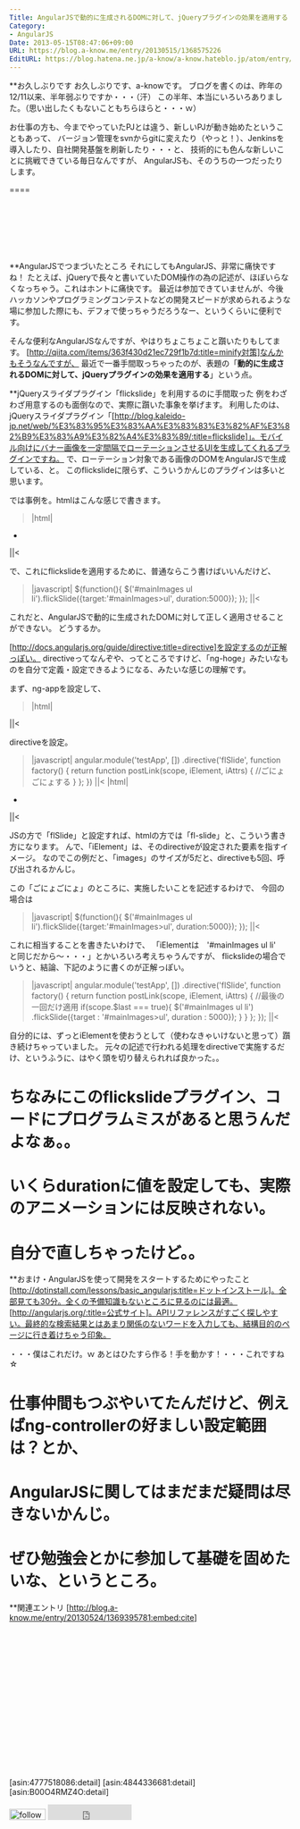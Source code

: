 ```yaml
---
Title: AngularJSで動的に生成されるDOMに対して、jQueryプラグインの効果を適用する
Category:
- AngularJS
Date: 2013-05-15T08:47:06+09:00
URL: https://blog.a-know.me/entry/20130515/1368575226
EditURL: https://blog.hatena.ne.jp/a-know/a-know.hateblo.jp/atom/entry/12921228815727979264
---
```


**お久しぶりです
お久しぶりです、a-knowです。
ブログを書くのは、昨年の12/11以来、半年弱ぶりですか・・・（汗）
この半年、本当にいろいろありました。（思い出したくもないこともちらほらと・・・ｗ）


お仕事の方も、今までやっていたPJとは違う、新しいPJが動き始めたということもあって、
バージョン管理をsvnからgitに変えたり（やっと！）、Jenkinsを導入したり、自社開発基盤を刷新したり・・・と、
技術的にも色んな新しいことに挑戦できている毎日なんですが、
AngularJSも、そのうちの一つだったりします。

====

<script async src="//pagead2.googlesyndication.com/pagead/js/adsbygoogle.js"></script>
<!-- article-top -->
<ins class="adsbygoogle"
     style="display:inline-block;width:728px;height:90px"
     data-ad-client="ca-pub-3463034538369189"
     data-ad-slot="8367620130"></ins>
<script>
(adsbygoogle = window.adsbygoogle || []).push({});
</script>


**AngularJSでつまづいたところ
それにしてもAngularJS、非常に痛快ですね！
たとえば、jQueryで長々と書いていたDOM操作の為の記述が、ほぼいらなくなっちゃう。これはホントに痛快です。
最近は参加できていませんが、今後ハッカソンやプログラミングコンテストなどの開発スピードが求められるような場に参加した際にも、デフォで使っちゃうだろうなー、というくらいに便利です。

そんな便利なAngularJSなんですが、やはりちょこちょこと躓いたりもしてます。
[http://qiita.com/items/363f430d21ec729f1b7d:title=minify対策]なんかもそうなんですが、
最近で一番手間取っちゃったのが、表題の「<span class="deco" style="font-weight:bold;">動的に生成されるDOMに対して、jQueryプラグインの効果を適用する</span>」という点。


**jQueryスライダプラグイン「flickslide」を利用するのに手間取った
例をわざわざ用意するのも面倒なので、実際に躓いた事象を挙げます。
利用したのは、jQueryスライダプラグイン「[http://blog.kaleido-jp.net/web/%E3%83%95%E3%83%AA%E3%83%83%E3%82%AF%E3%82%B9%E3%83%A9%E3%82%A4%E3%83%89/:title=flickslide]」。モバイル向けにバナー画像を一定間隔でローテーションさせるUIを生成してくれるプラグインですね。
で、ローテーション対象である画像のDOMをAngularJSで生成している、と。
このflickslideに限らず、こういうかんじのプラグインは多いと思います。


では事例を。htmlはこんな感じで書きます。
>|html|
<div id="mainImages" class="mainImageInit">
    <ul>
        <li ng-repeat="image in images">
            <img ng-src="{{image.imageUrl}}">
        </li>
    </ul>
</div>
||<


で、これにflickslideを適用するために、普通ならこう書けばいいんだけど、
>|javascript|
$(function(){
    $('#mainImages ul li').flickSlide({target:'#mainImages>ul', duration:5000});
});
||<


これだと、AngularJSで動的に生成されたDOMに対して正しく適用させることができない。
どうするか。


[http://docs.angularjs.org/guide/directive:title=directive]を設定するのが正解っぽい。
directiveってなんぞや、ってところですけど、「ng-hoge」みたいなものを自分で定義・設定できるようになる、みたいな感じの理解です。


まず、ng-appを設定して、

>|html|
<html lang="ja" ng-app="testApp">
||<


directiveを設定。
>|javascript|
angular.module('testApp', [])
    .directive('flSlide', function factory() {
        return function postLink(scope, iElement, iAttrs) {
        //ごにょごにょする
        }
    };
})
||<
>|html|
<div id="mainImages" class="mainImageInit">
    <ul>
        <li ng-repeat="image in images" fl-slide>
            <img ng-src="{{image.imageUrl}}">
        </li>
    </ul>
</div>
||<


JSの方で「flSlide」と設定すれば、htmlの方では「fl-slide」と、こういう書き方になります。
んで、「iElement」は、そのdirectiveが設定された要素を指すイメージ。
なのでこの例だと、「images」のサイズが5だと、directiveも5回、呼び出されるかんじ。


この「ごにょごにょ」のところに、実施したいことを記述するわけで、
今回の場合は


>|javascript|
$(function(){
    $('#mainImages ul li').flickSlide({target:'#mainImages>ul', duration:5000});
});
||<


これに相当することを書きたいわけで、
「iElementは　'#mainImages ul li'　と同じだから〜・・・」とかいろいろ考えちゃうんですが、
flickslideの場合でいうと、結論、下記のように書くのが正解っぽい。


>|javascript|
angular.module('testApp', [])
    .directive('flSlide', function factory() {
        return function postLink(scope, iElement, iAttrs) {
            //最後の一回だけ適用
            if(scope.$last === true){
                $('#mainImages ul li')
                    .flickSlide({target : '#mainImages>ul', duration : 5000});
            }
        }
    };
});
||<


自分的には、ずっとiElementを使おうとして（使わなきゃいけないと思って）躓き続けちゃっていました。
元々の記述で行われる処理をdirectiveで実施するだけ、というふうに、はやく頭を切り替えられれば良かった。。


# ちなみにこのflickslideプラグイン、コードにプログラムミスがあると思うんだよなぁ。。
# いくらdurationに値を設定しても、実際のアニメーションには反映されない。
# 自分で直しちゃったけど。。


**おまけ・AngularJSを使って開発をスタートするためにやったこと
[http://dotinstall.com/lessons/basic_angularjs:title=ドットインストール]。全部見ても30分。全くの予備知識もないところに見るのには最適。
[http://angularjs.org/:title=公式サイト]。APIリファレンスがすごく探しやすい。最終的な検索結果とはあまり関係のないワードを入力しても、結構目的のページに行き着けちゃう印象。


・・・僕はこれだけ。ｗ
あとはひたすら作る！手を動かす！・・・これですね☆


# 仕事仲間もつぶやいてたんだけど、例えばng-controllerの好ましい設定範囲は？とか、
# AngularJSに関してはまだまだ疑問は尽きないかんじ。
# ぜひ勉強会とかに参加して基礎を固めたいな、というところ。


**関連エントリ
[http://blog.a-know.me/entry/20130524/1369395781:embed:cite]




<script async src="//pagead2.googlesyndication.com/pagead/js/adsbygoogle.js"></script>
<!-- article-bottom2 -->
<ins class="adsbygoogle"
     style="display:inline-block;width:300px;height:250px"
     data-ad-client="ca-pub-3463034538369189"
     data-ad-slot="5274552934"></ins>
<script>
(adsbygoogle = window.adsbygoogle || []).push({});
</script>


[asin:4777518086:detail]
[asin:4844336681:detail]
[asin:B00O4RMZ4O:detail]

<div>
<a href='http://cloud.feedly.com/#subscription%2Ffeed%2Fhttp%3A%2F%2Fblog.a-know.me%2Ffeed'  target='blank'><img id='feedlyFollow' src='http://s3.feedly.com/img/follows/feedly-follow-rectangle-volume-small_2x.png' alt='follow us in feedly' width='65' height='20'></a>

<iframe src="http://blog.hatena.ne.jp/a-know/a-know.hateblo.jp/subscribe/iframe" allowtransparency="true" frameborder="0" scrolling="no" width="150" height="28"></iframe>
</div>
